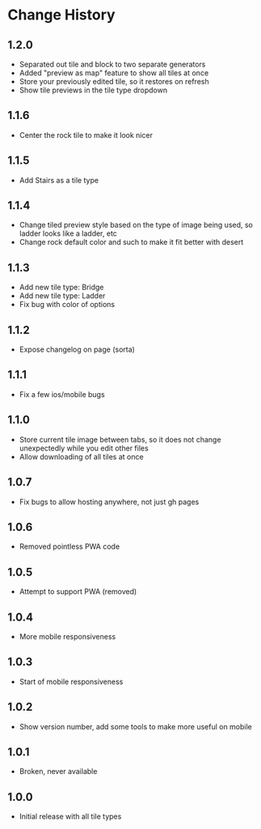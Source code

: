 # Change History

## 1.2.0

* Separated out tile and block to two separate generators
* Added "preview as map" feature to show all tiles at once
* Store your previously edited tile, so it restores on refresh
* Show tile previews in the tile type dropdown

## 1.1.6

* Center the rock tile to make it look nicer

## 1.1.5

* Add Stairs as a tile type

## 1.1.4 

* Change tiled preview style based on the type of image being used, so ladder looks like a ladder, etc
* Change rock default color and such to make it fit better with desert

## 1.1.3

* Add new tile type: Bridge
* Add new tile type: Ladder
* Fix bug with color of options

## 1.1.2 

* Expose changelog on page (sorta)

## 1.1.1 

* Fix a few ios/mobile bugs

## 1.1.0

* Store current tile image between tabs, so it does not change unexpectedly while you edit other files
* Allow downloading of all tiles at once

## 1.0.7

* Fix bugs to allow hosting anywhere, not just gh pages

## 1.0.6

* Removed pointless PWA code

## 1.0.5

* Attempt to support PWA (removed)

## 1.0.4

* More mobile responsiveness

## 1.0.3

* Start of mobile responsiveness

## 1.0.2

* Show version number, add some tools to make more useful on mobile

## 1.0.1

* Broken, never available

## 1.0.0

* Initial release with all tile types